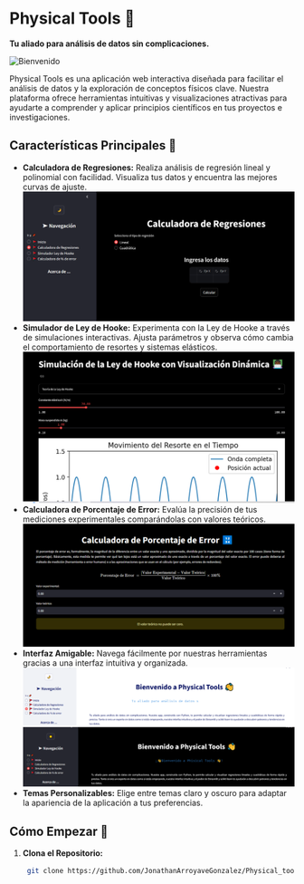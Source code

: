 # Physical Tools 🔬

**Tu aliado para análisis de datos sin complicaciones.**

![Bienvenido](https://readme-typing-svg.herokuapp.com?font=Fira+Code&pause=1000&color=358CDFBB&background=FF238200&center=true&random=false&width=700&height=100&lines=%C2%A1%F0%9F%91%8BBienvenido+a++Phisical+Tools+%F0%9F%91%8B!;Tu+aliado+para+análisis+de+datos+sin+complicaciones+..%F0%9F%9A%80)

Physical Tools es una aplicación web interactiva diseñada para facilitar el análisis de datos y la exploración de conceptos físicos clave. Nuestra plataforma ofrece herramientas intuitivas y visualizaciones atractivas para ayudarte a comprender y aplicar principios científicos en tus proyectos e investigaciones.

## Características Principales 🚀

* **Calculadora de Regresiones:** Realiza análisis de regresión lineal y polinomial con facilidad. Visualiza tus datos y encuentra las mejores curvas de ajuste.
![App Platorm](assets/calculadora_regresiones.png)
* **Simulador de Ley de Hooke:** Experimenta con la Ley de Hooke a través de simulaciones interactivas. Ajusta parámetros y observa cómo cambia el comportamiento de resortes y sistemas elásticos.
![App Platorm](assets/simulador_ley_hooke.png)
* **Calculadora de Porcentaje de Error:** Evalúa la precisión de tus mediciones experimentales comparándolas con valores teóricos.
![App Platorm](assets/calculadora_porcentaje_error.png)
* **Interfaz Amigable:** Navega fácilmente por nuestras herramientas gracias a una interfaz intuitiva y organizada.
![App Platorm](assets/theme_ligth.png)
![App Platorm](assets/theme_dark.png)
* **Temas Personalizables:** Elige entre temas claro y oscuro para adaptar la apariencia de la aplicación a tus preferencias.

## Cómo Empezar 🏁

1. **Clona el Repositorio:**
   ```sh
    git clone https://github.com/JonathanArroyaveGonzalez/Physical_tools.git
   ```
   
